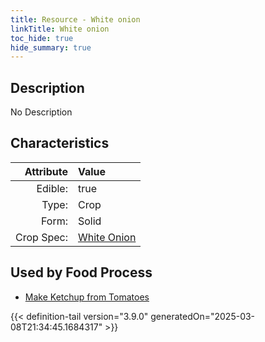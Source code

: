 ```yaml
---
title: Resource - White onion
linkTitle: White onion
toc_hide: true
hide_summary: true
---
```

<!-- This is generated by the MarsSim HelpGenertor, do not edit. -->

## Description
No Description

## Characteristics

| Attribute      | Value |
|--------:|:------|
|Edible:|true|
|Type:|Crop|
|Form:|Solid|
|Crop Spec:|[White Onion](/docs/definitions/crop/white-onion)|
 



    
## Used by Food Process

- [Make Ketchup from Tomatoes](/docs/definitions/food/make-ketchup-from-tomatoes)



{{< definition-tail version="3.9.0" generatedOn="2025-03-08T21:34:45.1684317" >}}


